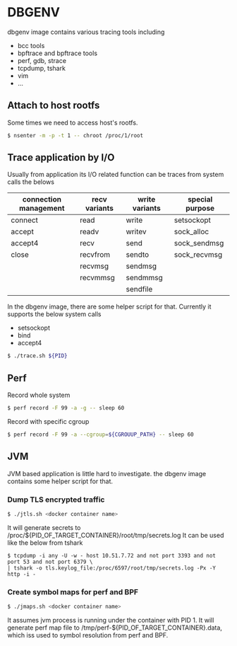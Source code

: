 # DBGENV
dbgenv image contains various tracing tools including
- bcc tools
- bpftrace and bpftrace tools
- perf, gdb, strace
- tcpdump, tshark
- vim
- ...

## Attach to host rootfs
Some times we need to access host's rootfs.

```bash
$ nsenter -m -p -t 1 -- chroot /proc/1/root
```

## Trace application by I/O

Usually from application its I/O related function can be traces from system calls the belows

| connection management | recv variants | write variants | special purpose |
| --------------------- | ------------- | -------------- | --------------- |
| connect               | read          | write          | setsockopt      |
| accept                | readv         | writev         | sock_alloc      |
| accept4               | recv          | send           | sock_sendmsg    |
| close                 | recvfrom      | sendto         | sock_recvmsg    |
|                       | recvmsg       | sendmsg        |                 |
|                       | recvmmsg      | sendmmsg       |                 |
|                       |               | sendfile       |                 |

In the dbgenv image, there are some helper script for that.
Currently it supports the below system calls
- setsockopt
- bind
- accept4

```bash
$ ./trace.sh ${PID}
```

## Perf

Record whole system
```bash
$ perf record -F 99 -a -g -- sleep 60
```

Record with specific cgroup
```bash
$ perf record -F 99 -a --cgroup=${CGROUUP_PATH} -- sleep 60
```

## JVM

JVM based application is little hard to investigate.
the dbgenv image contains some helper script for that.

### Dump TLS encrypted traffic
```bash
$ ./jtls.sh <docker container name>
```

It will generate secrets to /proc/${PID_OF_TARGET_CONTAINER}/root/tmp/secrets.log
It can be used like the below from tshark

```
$ tcpdump -i any -U -w - host 10.51.7.72 and not port 3393 and not port 53 and not port 6379 \
| tshark -o tls.keylog_file:/proc/6597/root/tmp/secrets.log -Px -Y http -i -
```

### Create symbol maps for perf and BPF

```bash
$ ./jmaps.sh <docker container name>
```

It assumes jvm process is running under the container with PID 1.
It will generate perf map file to /tmp/perf-${PID_OF_TARGET_CONTAINER}.data, 
which iss used to symbol resolution from perf and BPF.
